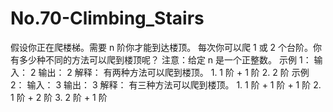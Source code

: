 # No.70-Climbing_Stairs
假设你正在爬楼梯。需要 n 阶你才能到达楼顶。 每次你可以爬 1 或 2 个台阶。你有多少种不同的方法可以爬到楼顶呢？ 注意：给定 n 是一个正整数。  示例 1： 输入： 2 输出： 2 解释： 有两种方法可以爬到楼顶。 1.  1 阶 + 1 阶 2.  2 阶  示例 2： 输入： 3 输出： 3 解释： 有三种方法可以爬到楼顶。 1.  1 阶 + 1 阶 + 1 阶 2.  1 阶 + 2 阶 3.  2 阶 + 1 阶
